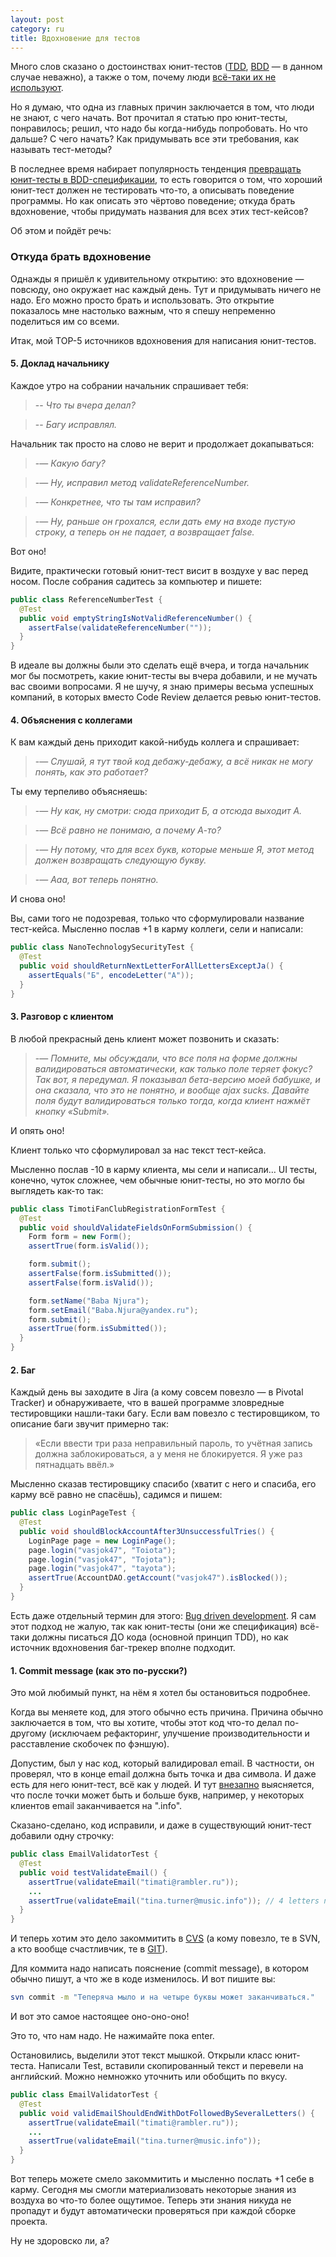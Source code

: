 ```yaml
---
layout: post
category: ru
title: Вдохновение для тестов
---
```


Много слов сказано о достоинствах юнит-тестов ([TDD](https://www.youtube.com/watch?v=8u6_hctdhqI&feature=youtu.be&a), 
[BDD](http://blog.devclub.eu/2010/10/31/asolntsev-bdd/) — в данном случае неважно), а также о том, 
почему люди [всё-таки их не используют](http://habrahabr.ru/post/112685/).

Но я думаю, что одна из главных причин заключается в том, что люди не знают, с чего начать. 
Вот прочитал я статью про юнит-тесты, понравилось; решил, что надо бы когда-нибудь попробовать. 
Но что дальше? С чего начать? Как придумывать все эти требования, как называть тест-методы?

<!--more-->

В последнее время набирает популярность тенденция [превращать юнит-тесты в BDD-спецификации](/2010/10/29/unit-test-evolution/),
то есть говорится о том, что хороший юнит-тест должен не тестировать что-то, а описывать поведение программы. Но как описать это чёртово поведение; откуда брать вдохновение, чтобы придумать названия для всех этих тест-кейсов?

Об этом и пойдёт речь: 

### Откуда брать вдохновение

Однажды я пришёл к удивительному открытию: это вдохновение — повсюду, оно окружает нас каждый день. 
Тут и придумывать ничего не надо. Его можно просто брать и использовать. 
Это открытие показалось мне настолько важным, что я спешу непременно поделиться им со всеми. 

Итак, мой TOP-5 источников вдохновения для написания юнит-тестов.

#### 5. Доклад начальнику

Каждое утро на собрании начальник спрашивает тебя:
 
> -- _Что ты вчера делал?_

> -- _Багу исправлял._

Начальник так просто на слово не верит и продолжает докапываться:
> -— _Какую багу?_

> -— _Ну, исправил метод validateReferenceNumber._

> -— _Конкретнее, что ты там исправил?_

> -— _Ну, раньше он грохался, если дать ему на входе пустую строку, а теперь он не падает, а возвращает false._ 

Вот оно!

Видите, практически готовый юнит-тест висит в воздухе у вас перед носом. После собрания садитесь за компьютер и пишете:

```java
public class ReferenceNumberTest {
  @Test
  public void emptyStringIsNotValidReferenceNumber() {
    assertFalse(validateReferenceNumber(""));
  }
}
```

В идеале вы должны были это сделать ещё вчера, и тогда начальник мог бы посмотреть, какие юнит-тесты вы вчера добавили, и не мучать вас своими вопросами. 
Я не шучу, я знаю примеры весьма успешных компаний, в которых вместо Code Review делается ревью юнит-тестов.

#### 4. Объяснения с коллегами

К вам каждый день приходит какой-нибудь коллега и спрашивает:

> -— _Слушай, я тут твой код дебажу-дебажу, а всё никак не могу понять, как это работает?_

Ты ему терпеливо объясняешь:

> -— _Ну как, ну смотри: сюда приходит Б, а отсюда выходит А._

> -— _Всё равно не понимаю, а почему А-то?_

> -— _Ну потому, что для всех букв, которые меньше Я, этот метод должен возвращать следующую букву._

> -— _Ааа, вот теперь понятно._

И снова оно!

Вы, сами того не подозревая, только что сформулировали название тест-кейса.
Мысленно послав +1 в карму коллеги, сели и написали:

```java
public class NanoTechnologySecurityTest {
  @Test
  public void shouldReturnNextLetterForAllLettersExceptJa() {
    assertEquals("Б", encodeLetter("А"));
  }
}
```

#### 3. Разговор с клиентом

В любой прекрасный день клиент может позвонить и сказать: 

> -— _Помните, мы обсуждали, что все поля на форме должны валидироваться автоматически, как только поле теряет фокус? 
Так вот, я передумал. Я показывал бета-версию моей бабушке, и она сказала, что это не понятно, и вообще ajax sucks.
Давайте поля будут валидироваться только тогда, когда клиент нажмёт кнопку «Submit»._

И опять оно! 

Клиент только что сформулировал за нас текст тест-кейса.

Мысленно послав -10 в карму клиента, мы сели и написали… UI тесты, конечно, чуток сложнее, чем обычные юнит-тесты,
но это могло бы выглядеть как-то так:

```java
public class TimotiFanClubRegistrationFormTest {
  @Test
  public void shouldValidateFieldsOnFormSubmission() {
    Form form = new Form();
    assertTrue(form.isValid());

    form.submit();
    assertFalse(form.isSubmitted());
    assertFalse(form.isValid());

    form.setName("Baba Njura");
    form.setEmail("Baba.Njura@yandex.ru");
    form.submit();
    assertTrue(form.isSubmitted());
  }
}
```

#### 2. Баг

Каждый день вы заходите в Jira (а кому совсем повезло — в Pivotal Tracker) и обнаруживаете, что в вашей программе 
зловредные тестировщики нашли-таки багу. Если вам повезло с тестировщиком, то описание баги звучит примерно 
так: 

> «Если ввести три раза неправильный пароль, то учётная запись должна заблокироваться, а у меня не блокируется. 
> Я уже раз пятнадцать ввёл.»

Мысленно сказав тестировщику спасибо (хватит с него и спасиба, его карму всё равно не спасёшь), садимся и пишем:

```java
public class LoginPageTest {
  @Test
  public void shouldBlockAccountAfter3UnsuccessfulTries() {
    LoginPage page = new LoginPage();
    page.login("vasjok47", "Toiota");
    page.login("vasjok47", "Tojota");
    page.login("vasjok47", "tayota");
    assertTrue(AccountDAO.getAccount("vasjok47").isBlocked());
  }
}
```

Есть даже отдельный термин для этого: [Bug driven development](http://geektimes.ru/post/69515/).
Я сам этот подход не жалую, так как юнит-тесты (они же спецификация) всё-таки должны писаться ДО кода 
(основной принцип TDD), но как источник вдохновения баг-трекер вполне подходит.

#### 1. Commit message (как это по-русски?)
     
Это мой любимый пункт, на нём я хотел бы остановиться подробнее.

Когда вы меняете код, для этого обычно есть причина. 
Причина обычно заключается в том, что вы хотите, чтобы этот код что-то делал по-другому (исключаем рефакторинг, 
улучшение производительности и расставление скобочек по фэншую). 

Допустим, был у нас код, который валидировал email. 
В частности, он проверял, что в конце email должна быть точка и два символа. 
И даже есть для него юнит-тест, всё как у людей. 
И тут [внезапно](http://lurkmore.to/%D0%92%D0%BD%D0%B5%D0%B7%D0%B0%D0%BF%D0%BD%D0%BE) выясняется, что после точки 
может быть и больше букв, например, у некоторых клиентов email заканчивается на ".info". 

Сказано-сделано, код исправили, и даже в существующий юнит-тест добавили одну строчку:

```java
public class EmailValidatorTest {
  @Test
  public void testValidateEmail() {
    assertTrue(validateEmail("timati@rambler.ru"));
    ...
    assertTrue(validateEmail("tina.turner@music.info")); // 4 letters now allowed!
  }
}
```

И теперь хотим это дело закоммитить в [CVS](http://habrahabr.ru/post/112648/) (а кому повезло, те в SVN, а кто 
вообще счастливчик, те в [GIT](http://habrahabr.ru/post/68341/)).

Для коммита надо написать пояснение (commit message), в котором обычно пишут, а что же в коде изменилось. 
И вот пишите вы:

```bash
svn commit -m "Теперяча мыло и на четыре буквы может заканчиваться."
```

И вот это самое настоящее оно-оно-оно! 

Это то, что нам надо. Не нажимайте пока enter.

Остановились, выделили этот текст мышкой. 
Открыли класс юнит-теста. 
Написали Test, вставили скопированный текст и перевели на английский. 
Можно немножко уточнить или обобщить по вкусу.

```java
public class EmailValidatorTest {
  @Test
  public void validEmailShouldEndWithDotFollowedBySeveralLetters() {
    assertTrue(validateEmail("timati@rambler.ru"));
    ...
    assertTrue(validateEmail("tina.turner@music.info"));
  }
}
```

Вот теперь можете смело закоммитить и мысленно послать +1 себе в карму. 
Сегодня мы смогли материализовать некоторые знания из воздуха во что-то более ощутимое. 
Теперь эти знания никуда не пропадут и будут автоматически проверяться при каждой сборке проекта. 

Ну не здоровско ли, а?